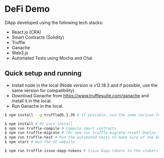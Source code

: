 
# DeFi Demo

DApp developed using the following tech stacks:

- React.js (CRA)
- Smart Contracts (Solidity)
- Truffle
- Ganache
- Web3.js
- Automated Tests using Mocha and Chai


## Quick setup and running

- Install node in the local (Node version is v12.18.3 and if possible, use the same version for compatibility).
- Download Ganache from https://www.trufflesuite.com/ganache and install it in the local.
- Run Ganache in the local.

``` bash
$ npm install --g truffle@5.1.39 # If possible, use the same version for compatibility

$ npm install # Or yarn install
$ npm run truffle-compile # Compile smart contracts
$ npm run truffle-migrate # (Or npm run truffle-migrate-reset) Deploy the compiled smart contracts
$ npm run truffle-test # Run the automated tests to make sure of the behaviors of the smart contracts
$ npm start # Run the UI website

$ npm run truffle-issue-dapp-tokens # Issue Dapp tokens to the stakers
```
